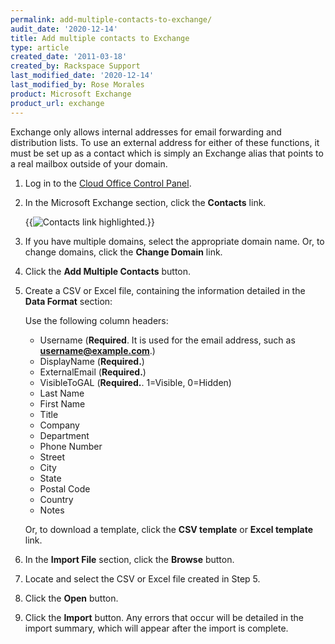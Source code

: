```yaml
---
permalink: add-multiple-contacts-to-exchange/
audit_date: '2020-12-14'
title: Add multiple contacts to Exchange
type: article
created_date: '2011-03-18'
created_by: Rackspace Support
last_modified_date: '2020-12-14'
last_modified_by: Rose Morales
product: Microsoft Exchange
product_url: exchange
---
```


Exchange only allows internal addresses for email forwarding and distribution
lists. To use an external address for either of these functions, it must be set
up as a contact which is simply an Exchange alias that points to a real mailbox
outside of your domain.

1. Log in to the [Cloud Office Control Panel](https://cp.rackspace.com/).

2. In the Microsoft Exchange section, click the **Contacts** link.

   {{<image alt="Contacts link highlighted." src="cp-contacts.jpg" title="Contacts link highlighted.">}}

3. If you have multiple domains, select the appropriate domain name. Or, to
   change domains, click the **Change Domain** link.

4. Click the **Add Multiple Contacts** button.

5. Create a CSV or Excel file, containing the information detailed in the **Data
   Format** section:

   Use the following column headers:

   - Username (**Required**. It is used for the email address, such as
     **username@example.com**.)
   - DisplayName (**Required.**)
   - ExternalEmail (**Required.**)
   - VisibleToGAL (**Required.**. 1=Visible, 0=Hidden)
   - Last Name
   - First Name
   - Title
   - Company
   - Department
   - Phone Number
   - Street
   - City
   - State
   - Postal Code
   - Country
   - Notes

   Or, to download a template, click the **CSV template** or **Excel template**
   link.

6. In the **Import File** section, click the **Browse** button.

7. Locate and select the CSV or Excel file created in Step 5.

8. Click the **Open** button.

9. Click the **Import** button. Any errors that occur will be detailed in the
    import summary, which will appear after the import is complete.
